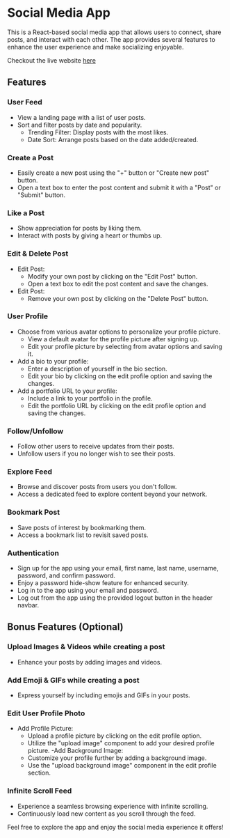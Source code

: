 # Social Media App
This is a React-based social media app that allows users to connect, share posts, and interact with each other. The app provides several features to enhance the user experience and make socializing enjoyable.

Checkout the live website [here](socail-media-plum.vercel.app)
## Features
### User Feed
- View a landing page with a list of user posts.
- Sort and filter posts by date and popularity.
  - Trending Filter: Display posts with the most likes.
  - Date Sort: Arrange posts based on the date added/created.
### Create a Post
- Easily create a new post using the "+" button or "Create new post" button.
- Open a text box to enter the post content and submit it with a "Post" or "Submit" button.
### Like a Post
- Show appreciation for posts by liking them.
- Interact with posts by giving a heart or thumbs up.
### Edit & Delete Post
- Edit Post:
  - Modify your own post by clicking on the "Edit Post" button.
  - Open a text box to edit the post content and save the changes.
- Edit Post:
  - Remove your own post by clicking on the "Delete Post" button.
### User Profile
- Choose from various avatar options to personalize your profile picture.
  - View a default avatar for the profile picture after signing up.
  - Edit your profile picture by selecting from avatar options and saving it.
- Add a bio to your profile:
  - Enter a description of yourself in the bio section.
  - Edit your bio by clicking on the edit profile option and saving the changes.
- Add a portfolio URL to your profile:
  - Include a link to your portfolio in the profile.
  - Edit the portfolio URL by clicking on the edit profile option and saving the changes.

### Follow/Unfollow
- Follow other users to receive updates from their posts.
- Unfollow users if you no longer wish to see their posts.

### Explore Feed
- Browse and discover posts from users you don't follow.
- Access a dedicated feed to explore content beyond your network.
### Bookmark Post
- Save posts of interest by bookmarking them.
- Access a bookmark list to revisit saved posts.
### Authentication
- Sign up for the app using your email, first name, last name, username, password, and confirm password.
- Enjoy a password hide-show feature for enhanced security.
- Log in to the app using your email and password.
- Log out from the app using the provided logout button in the header navbar.

## Bonus Features (Optional)
### Upload Images & Videos while creating a post
- Enhance your posts by adding images and videos.
### Add Emoji & GIFs while creating a post
- Express yourself by including emojis and GIFs in your posts.
### Edit User Profile Photo
- Add Profile Picture:
  - Upload a profile picture by clicking on the edit profile option.
  - Utilize the "upload image" component to add your desired profile picture.
-Add Background Image:
  - Customize your profile further by adding a background image.
  - Use the "upload background image" component in the edit profile section.

### Infinite Scroll Feed
- Experience a seamless browsing experience with infinite scrolling.
- Continuously load new content as you scroll through the feed.


Feel free to explore the app and enjoy the social media experience it offers!
